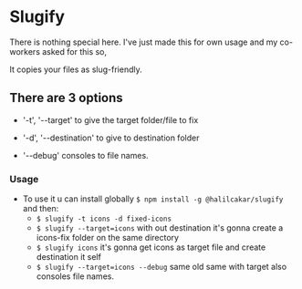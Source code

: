 # Slugify

There is nothing special here. I've just made this for own usage and my co-workers asked for this so,

It copies your files as slug-friendly.

## There are 3 options

- '-t', '--target' to give the target folder/file to fix

- '-d', '--destination' to give to destination folder

- '--debug' consoles to file names.

### Usage

- To use it u can install globally ` $ npm install -g @halilcakar/slugify ` and then:
  - ` $ slugify -t icons -d fixed-icons `
  - ` $ slugify --target=icons ` with out destination it's gonna create a icons-fix folder on the same directory
  - ` $ slugify icons ` it's gonna get icons as target file and create destination it self
  - ` $ slugify --target=icons --debug ` same old same with target also consoles file names.
